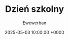---
title: Dzień szkolny
author: Ewewerban
date: 2025-05-03 10:00:00 +0000
categories: [Ogólne]
tags: []
render_with_liquid: false
---